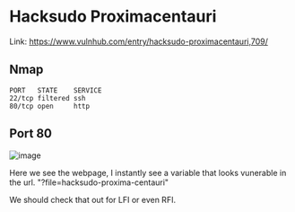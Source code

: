 # Hacksudo Proximacentauri

Link: https://www.vulnhub.com/entry/hacksudo-proximacentauri,709/

## Nmap 

```
PORT   STATE    SERVICE
22/tcp filtered ssh
80/tcp open     http
```

## Port 80

![image](https://user-images.githubusercontent.com/5285547/127061810-ca23d587-e067-442f-8025-a2315d550f80.png)

Here we see the webpage, I instantly see a variable that looks vunerable in the url. 
"?file=hacksudo-proxima-centauri"

We should check that out for LFI or even RFI.

